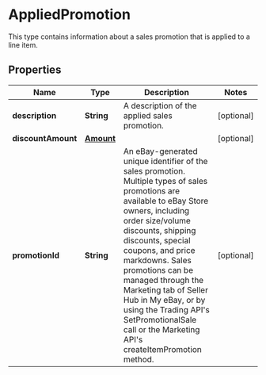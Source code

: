 

# AppliedPromotion

This type contains information about a sales promotion that is applied to a line item.
## Properties

Name | Type | Description | Notes
------------ | ------------- | ------------- | -------------
**description** | **String** | A description of the applied sales promotion. |  [optional]
**discountAmount** | [**Amount**](Amount.md) |  |  [optional]
**promotionId** | **String** | An eBay-generated unique identifier of the sales promotion. Multiple types of sales promotions are available to eBay Store owners, including order size/volume discounts, shipping discounts, special coupons, and price markdowns. Sales promotions can be managed through the Marketing tab of Seller Hub in My eBay, or by using the Trading API&#39;s SetPromotionalSale call or the Marketing API&#39;s createItemPromotion method. |  [optional]



